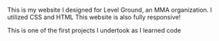 This is my website I designed for Level Ground, an MMA organization.
I utilized CSS and HTML
This website is also fully responsive!

This is one of the first projects I undertook as I learned code
